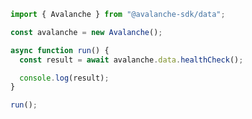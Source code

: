 <!-- Start SDK Example Usage [usage] -->
```typescript
import { Avalanche } from "@avalanche-sdk/data";

const avalanche = new Avalanche();

async function run() {
  const result = await avalanche.data.healthCheck();

  console.log(result);
}

run();

```
<!-- End SDK Example Usage [usage] -->